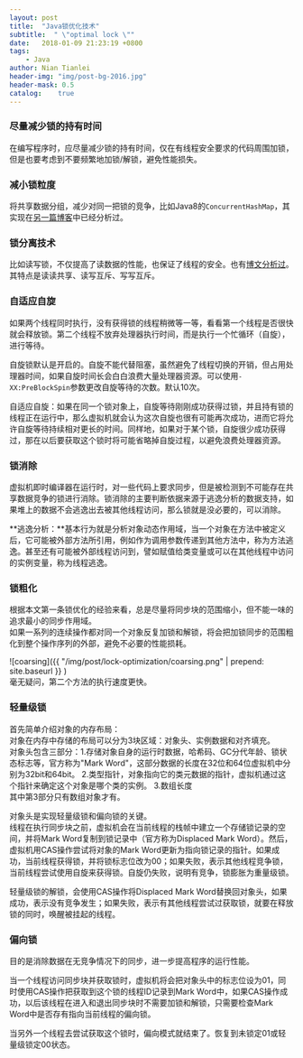 ```yaml
---
layout: post
title:  "Java锁优化技术"
subtitle:  " \"optimal lock \""
date:   2018-01-09 21:23:19 +0800
tags:
    - Java
author: Nian Tianlei
header-img: "img/post-bg-2016.jpg"
header-mask: 0.5
catalog:    true
---
```


### 尽量减少锁的持有时间
在编写程序时，应尽量减少锁的持有时间，仅在有线程安全要求的代码周围加锁，但是也要考虑到不要频繁地加锁/解锁，避免性能损失。  
### 减小锁粒度
将共享数据分组，减少对同一把锁的竞争，比如Java8的`ConcurrentHashMap`，其实现在[另一篇博客](http://niantianlei.com/2017/12/28/ConcurrentHashMap/)中已经分析过。  
### 锁分离技术
比如读写锁，不仅提高了读数据的性能，也保证了线程的安全。也有[博文分析过](http://niantianlei.com/2017/07/24/java-lock/)。其特点是读读共享、读写互斥、写写互斥。  
### 自适应自旋
如果两个线程同时执行，没有获得锁的线程稍微等一等，看看第一个线程是否很快就会释放锁。第二个线程不放弃处理器执行时间，而是执行一个忙循环（自旋），进行等待。  

自旋锁默认是开启的。自旋不能代替阻塞，虽然避免了线程切换的开销，但占用处理器时间，如果自旋时间长会白白浪费大量处理器资源。可以使用``-XX:PreBlockSpin``参数更改自旋等待的次数。默认10次。  

自适应自旋：如果在同一个锁对象上，自旋等待刚刚成功获得过锁，并且持有锁的线程正在运行中，那么虚拟机就会认为这次自旋也很有可能再次成功，进而它将允许自旋等待持续相对更长的时间。同样地，如果对于某个锁，自旋很少成功获得过，那在以后要获取这个锁时将可能省略掉自旋过程，以避免浪费处理器资源。  
### 锁消除
虚拟机即时编译器在运行时，对一些代码上要求同步，但是被检测到不可能存在共享数据竞争的锁进行消除。锁消除的主要判断依据来源于逃逸分析的数据支持，如果堆上的数据不会逃逸出去被其他线程访问，那么锁就是没必要的，可以消除。  

**逃逸分析：**基本行为就是分析对象动态作用域，当一个对象在方法中被定义后，它可能被外部方法所引用，例如作为调用参数传递到其他方法中，称为方法逃逸。甚至还有可能被外部线程访问到，譬如赋值给类变量或可以在其他线程中访问的实例变量，称为线程逃逸。  
### 锁粗化
根据本文第一条锁优化的经验来看，总是尽量将同步块的范围缩小，但不能一味的追求最小的同步作用域。  
如果一系列的连续操作都对同一个对象反复加锁和解锁，将会把加锁同步的范围粗化到整个操作序列的外部，避免不必要的性能损耗。  

![coarsing]({{ "/img/post/lock-optimization/coarsing.png" | prepend: site.baseurl }} )  
毫无疑问，第二个方法的执行速度更快。  
### 轻量级锁
首先简单介绍对象的内存布局：  
对象在内存中存储的布局可以分为3块区域：对象头、实例数据和对齐填充。  
对象头包含三部分：1.存储对象自身的运行时数据，哈希码、GC分代年龄、锁状态标志等，官方称为"Mark Word"，这部分数据的长度在32位和64位虚拟机中分别为32bit和64bit。  2.类型指针，对象指向它的类元数据的指针，虚拟机通过这个指针来确定这个对象是哪个类的实例。  3.数组长度  
其中第3部分只有数组对象才有。  

对象头是实现轻量级锁和偏向锁的关键。  
线程在执行同步块之前，虚拟机会在当前线程的栈帧中建立一个存储锁记录的空间，并将Mark Word复制到锁记录中（官方称为Displaced Mark Word）。然后，虚拟机用CAS操作尝试将对象的Mark Word更新为指向锁记录的指针。如果成功，当前线程获得锁，并将锁标志位改为00；如果失败，表示其他线程竞争锁，当前线程尝试使用自旋来获得锁。自旋仍失败，说明有竞争，锁膨胀为重量级锁。    

轻量级锁的解锁，会使用CAS操作将Displaced Mark Word替换回对象头，如果成功，表示没有竞争发生；如果失败，表示有其他线程尝试过获取锁，就要在释放锁的同时，唤醒被挂起的线程。  
### 偏向锁
目的是消除数据在无竞争情况下的同步，进一步提高程序的运行性能。  

当一个线程访问同步块并获取锁时，虚拟机将会把对象头中的标志位设为01，同时使用CAS操作把获取到这个锁的线程ID记录到Mark Word中，如果CAS操作成功，以后该线程在进入和退出同步块时不需要加锁和解锁，只需要检查Mark Word中是否存有指向当前线程的偏向锁。    

当另外一个线程去尝试获取这个锁时，偏向模式就结束了。恢复到未锁定01或轻量级锁定00状态。  